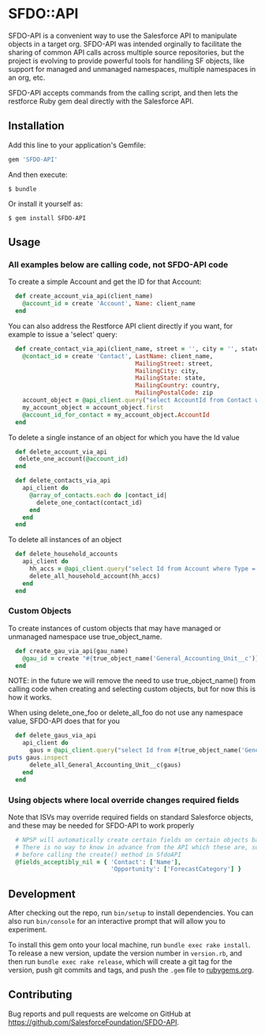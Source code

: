 # SFDO::API

SFDO-API is a convenient way to use the Salesforce API to manipulate objects in a target org. SFDO-API was intended orginally to
facilitate the sharing of common API calls across multiple source repositories, but the project is evolving to provide powerful
tools for handiling SF objects, like support for managed and unmanaged namespaces, multiple namespaces in an org, etc. 

SFDO-API accepts commands from the calling script, and then lets the restforce Ruby gem deal directly with the Salesforce API.

## Installation

Add this line to your application's Gemfile:

```ruby
gem 'SFDO-API'
```

And then execute:

    $ bundle

Or install it yourself as:

    $ gem install SFDO-API

## Usage

### All examples below are calling code, not SFDO-API code

To create a simple Account and get the ID for that Account:

```ruby
  def create_account_via_api(client_name)
    @account_id = create 'Account', Name: client_name
  end
```

You can also address the Restforce API client directly if you want, for example to issue a 'select' query:

```ruby
  def create_contact_via_api(client_name, street = '', city = '', state = '', country = '', zip = '')
    @contact_id = create 'Contact', LastName: client_name,
                                    MailingStreet: street,
                                    MailingCity: city,
                                    MailingState: state,
                                    MailingCountry: country,
                                    MailingPostalCode: zip
    account_object = @api_client.query("select AccountId from Contact where Id = '#{@contact_id}'")
    my_account_object = account_object.first
    @account_id_for_contact = my_account_object.AccountId
  end
```

To delete a single instance of an object for which you have the Id value
```ruby
  def delete_account_via_api
   delete_one_account(@account_id)
  end
```

```ruby
  def delete_contacts_via_api
    api_client do
      @array_of_contacts.each do |contact_id|
        delete_one_contact(contact_id)
      end
    end
  end
```

To delete all instances of an object 

```ruby
  def delete_household_accounts
    api_client do
      hh_accs = @api_client.query("select Id from Account where Type = 'Household'")
      delete_all_household_account(hh_accs)
    end
  end
```

### Custom Objects

To create instances of custom objects that may have managed or unmanaged namespace use true_object_name. 

```ruby
  def create_gau_via_api(gau_name)
    @gau_id = create "#{true_object_name('General_Accounting_Unit__c')}", Name: gau_name
  end
```

NOTE: in the future we will remove the need to use true_object_name() from calling code when creating and selecting custom objects, 
but for now this is how it works.

When using delete_one_foo or delete_all_foo do not use any namespace value, SFDO-API does that for you

```ruby
  def delete_gaus_via_api
    api_client do
      gaus = @api_client.query("select Id from #{true_object_name('General_Accounting_Unit__c')}")
puts gaus.inspect
      delete_all_General_Accounting_Unit__c(gaus)
    end
  end
```

### Using objects where local override changes required fields

Note that ISVs may override required fields on standard Salesforce objects, and these may be needed for SFDO-API to work properly

```ruby
  # NPSP will automatically create certain fields on certain objects based on required input values for those records.
  # There is no way to know in advance from the API which these are, so we find them empirically and note them here
  # before calling the create() method in SfdoAPI
  @fields_acceptibly_nil = { 'Contact': ['Name'],
                             'Opportunity': ['ForecastCategory'] }
```





## Development

After checking out the repo, run `bin/setup` to install dependencies. You can also run `bin/console` for an interactive prompt that will allow you to experiment.

To install this gem onto your local machine, run `bundle exec rake install`. To release a new version, update the version number in `version.rb`, and then run `bundle exec rake release`, which will create a git tag for the version, push git commits and tags, and push the `.gem` file to [rubygems.org](https://rubygems.org).

## Contributing

Bug reports and pull requests are welcome on GitHub at https://github.com/SalesforceFoundation/SFDO-API.

